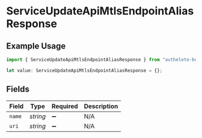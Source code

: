 # ServiceUpdateApiMtlsEndpointAliasResponse

## Example Usage

```typescript
import { ServiceUpdateApiMtlsEndpointAliasResponse } from "authelete-bundled/models/operations";

let value: ServiceUpdateApiMtlsEndpointAliasResponse = {};
```

## Fields

| Field              | Type               | Required           | Description        |
| ------------------ | ------------------ | ------------------ | ------------------ |
| `name`             | *string*           | :heavy_minus_sign: | N/A                |
| `uri`              | *string*           | :heavy_minus_sign: | N/A                |